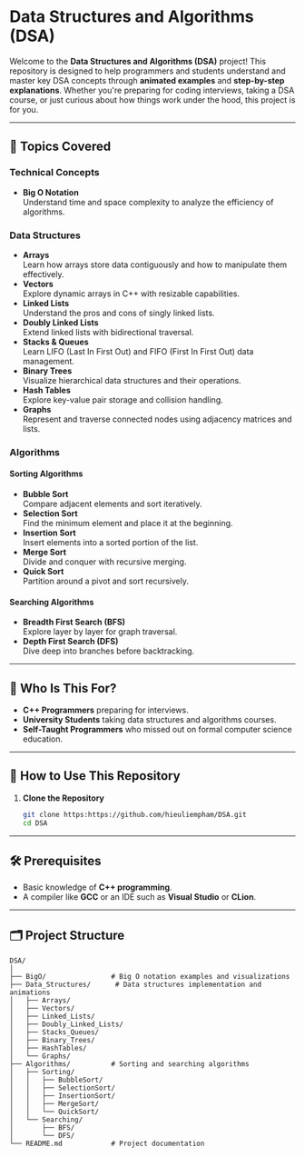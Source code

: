 # Data Structures and Algorithms (DSA)

Welcome to the **Data Structures and Algorithms (DSA)** project! This repository is designed to help programmers and students understand and master key DSA concepts through **animated examples** and **step-by-step explanations**. Whether you're preparing for coding interviews, taking a DSA course, or just curious about how things work under the hood, this project is for you.

---

## 📖 Topics Covered

### **Technical Concepts**
- **Big O Notation**  
  Understand time and space complexity to analyze the efficiency of algorithms.

### **Data Structures**
- **Arrays**  
  Learn how arrays store data contiguously and how to manipulate them effectively.
- **Vectors**  
  Explore dynamic arrays in C++ with resizable capabilities.
- **Linked Lists**  
  Understand the pros and cons of singly linked lists.
- **Doubly Linked Lists**  
  Extend linked lists with bidirectional traversal.
- **Stacks & Queues**  
  Learn LIFO (Last In First Out) and FIFO (First In First Out) data management.
- **Binary Trees**  
  Visualize hierarchical data structures and their operations.
- **Hash Tables**  
  Explore key-value pair storage and collision handling.
- **Graphs**  
  Represent and traverse connected nodes using adjacency matrices and lists.

### **Algorithms**
#### **Sorting Algorithms**
- **Bubble Sort**  
  Compare adjacent elements and sort iteratively.
- **Selection Sort**  
  Find the minimum element and place it at the beginning.
- **Insertion Sort**  
  Insert elements into a sorted portion of the list.
- **Merge Sort**  
  Divide and conquer with recursive merging.
- **Quick Sort**  
  Partition around a pivot and sort recursively.

#### **Searching Algorithms**
- **Breadth First Search (BFS)**  
  Explore layer by layer for graph traversal.
- **Depth First Search (DFS)**  
  Dive deep into branches before backtracking.

---

## 🎯 Who Is This For?
- **C++ Programmers** preparing for interviews.  
- **University Students** taking data structures and algorithms courses.  
- **Self-Taught Programmers** who missed out on formal computer science education.  

---

## 🚀 How to Use This Repository
1. **Clone the Repository**  
   ```bash
   git clone https:https://github.com/hieuliempham/DSA.git
   cd DSA
   
   
---

## 🛠️ Prerequisites
- Basic knowledge of **C++ programming**.
- A compiler like **GCC** or an IDE such as **Visual Studio** or **CLion**.

---

## 🗂️ Project Structure
```plaintext
DSA/
│
├── BigO/                # Big O notation examples and visualizations
├── Data_Structures/      # Data structures implementation and animations
│   ├── Arrays/
│   ├── Vectors/
│   ├── Linked_Lists/
│   ├── Doubly_Linked_Lists/
│   ├── Stacks_Queues/
│   ├── Binary_Trees/
│   ├── HashTables/
│   └── Graphs/
├── Algorithms/          # Sorting and searching algorithms
│   ├── Sorting/
│   │   ├── BubbleSort/
│   │   ├── SelectionSort/
│   │   ├── InsertionSort/
│   │   ├── MergeSort/
│   │   └── QuickSort/
│   └── Searching/
│       ├── BFS/
│       └── DFS/
└── README.md            # Project documentation



